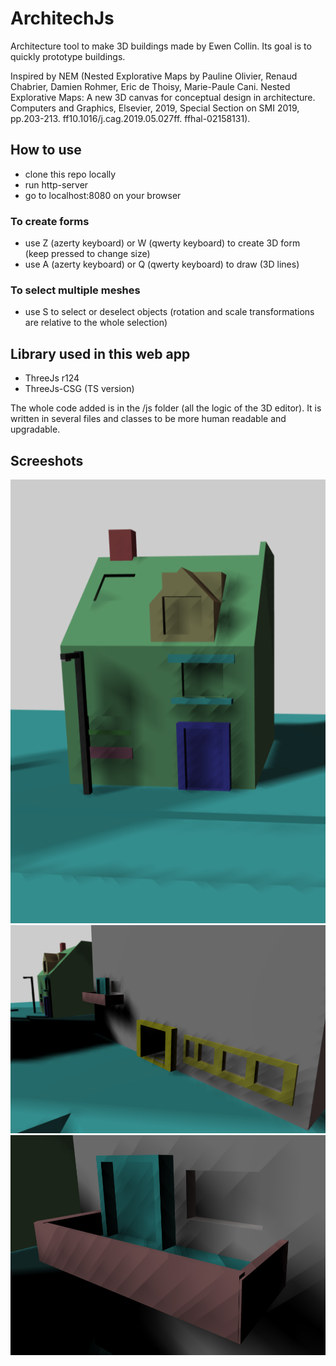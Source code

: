 # ArchitechJs
Architecture tool to make 3D buildings made by Ewen Collin. Its goal is to quickly prototype buildings.

Inspired by NEM (Nested Explorative Maps by Pauline Olivier, Renaud Chabrier, Damien Rohmer, Eric de Thoisy, Marie-Paule Cani. Nested Explorative Maps: A new 3D canvas for conceptual design in architecture. Computers and Graphics, Elsevier, 2019, Special Section on SMI 2019, pp.203-213. ff10.1016/j.cag.2019.05.027ff. ffhal-02158131).

## How to use

 - clone this repo locally
 - run http-server
 - go to localhost:8080 on your browser

### To create forms

 - use Z (azerty keyboard) or W (qwerty keyboard) to create 3D form (keep pressed to change size)
 - use A (azerty keyboard) or Q (qwerty keyboard) to draw (3D lines)

### To select multiple meshes

 - use S to select or deselect objects (rotation and scale transformations are relative to the whole selection)

## Library used in this web app

 - ThreeJs r124
 - ThreeJs-CSG (TS version)

The whole code added is in the /js folder (all the logic of the 3D editor). It is written in several files and classes to be more human readable and upgradable.

## Screeshots
![House](/screenshots/house.png?raw=true "House")
![Street](/screenshots/facades.png?raw=true "Street")
![Balcony](/screenshots/balcony.png?raw=true "Balcony")


